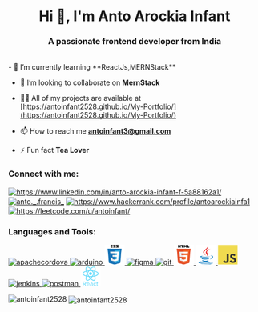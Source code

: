 <h1 align="center">Hi 👋, I'm Anto Arockia Infant</h1>
<h3 align="center">A passionate frontend developer from India</h3>
<br>
- 🌱 I’m currently learning **ReactJs,MERNStack**

- 👯 I’m looking to collaborate on **MernStack**

- 👨‍💻 All of my projects are available at [https://antoinfant2528.github.io/My-Portfolio/](https://antoinfant2528.github.io/My-Portfolio/)

- 📫 How to reach me **antoinfant3@gmail.com**

- ⚡ Fun fact **Tea Lover**

<h3 align="left">Connect with me:</h3>
<p align="left">
<a href="https://linkedin.com/in/https://www.linkedin.com/in/anto-arockia-infant-f-5a88162a1/" target="blank"><img align="center" src="https://raw.githubusercontent.com/rahuldkjain/github-profile-readme-generator/master/src/images/icons/Social/linked-in-alt.svg" alt="https://www.linkedin.com/in/anto-arockia-infant-f-5a88162a1/" height="30" width="40" /></a>
<a href="https://instagram.com/anto._.francis_" target="blank"><img align="center" src="https://raw.githubusercontent.com/rahuldkjain/github-profile-readme-generator/master/src/images/icons/Social/instagram.svg" alt="anto._.francis_" height="30" width="40" /></a>
<a href="https://www.hackerrank.com/https://www.hackerrank.com/profile/antoarockiainfa1" target="blank"><img align="center" src="https://raw.githubusercontent.com/rahuldkjain/github-profile-readme-generator/master/src/images/icons/Social/hackerrank.svg" alt="https://www.hackerrank.com/profile/antoarockiainfa1" height="30" width="40" /></a>
<a href="https://www.leetcode.com/https://leetcode.com/u/antoinfant/" target="blank"><img align="center" src="https://raw.githubusercontent.com/rahuldkjain/github-profile-readme-generator/master/src/images/icons/Social/leet-code.svg" alt="https://leetcode.com/u/antoinfant/" height="30" width="40" /></a>
</p>

<h3 align="left">Languages and Tools:</h3>
<p align="left"> <a href="https://cordova.apache.org/" target="_blank" rel="noreferrer"> <img src="https://www.vectorlogo.zone/logos/apache_cordova/apache_cordova-icon.svg" alt="apachecordova" width="40" height="40"/> </a> <a href="https://www.arduino.cc/" target="_blank" rel="noreferrer"> <img src="https://cdn.worldvectorlogo.com/logos/arduino-1.svg" alt="arduino" width="40" height="40"/> </a> <a href="https://www.w3schools.com/css/" target="_blank" rel="noreferrer"> <img src="https://raw.githubusercontent.com/devicons/devicon/master/icons/css3/css3-original-wordmark.svg" alt="css3" width="40" height="40"/> </a> <a href="https://www.figma.com/" target="_blank" rel="noreferrer"> <img src="https://www.vectorlogo.zone/logos/figma/figma-icon.svg" alt="figma" width="40" height="40"/> </a> <a href="https://git-scm.com/" target="_blank" rel="noreferrer"> <img src="https://www.vectorlogo.zone/logos/git-scm/git-scm-icon.svg" alt="git" width="40" height="40"/> </a> <a href="https://www.w3.org/html/" target="_blank" rel="noreferrer"> <img src="https://raw.githubusercontent.com/devicons/devicon/master/icons/html5/html5-original-wordmark.svg" alt="html5" width="40" height="40"/> </a> <a href="https://www.java.com" target="_blank" rel="noreferrer"> <img src="https://raw.githubusercontent.com/devicons/devicon/master/icons/java/java-original.svg" alt="java" width="40" height="40"/> </a> <a href="https://developer.mozilla.org/en-US/docs/Web/JavaScript" target="_blank" rel="noreferrer"> <img src="https://raw.githubusercontent.com/devicons/devicon/master/icons/javascript/javascript-original.svg" alt="javascript" width="40" height="40"/> </a> <a href="https://www.jenkins.io" target="_blank" rel="noreferrer"> <img src="https://www.vectorlogo.zone/logos/jenkins/jenkins-icon.svg" alt="jenkins" width="40" height="40"/> </a> <a href="https://postman.com" target="_blank" rel="noreferrer"> <img src="https://www.vectorlogo.zone/logos/getpostman/getpostman-icon.svg" alt="postman" width="40" height="40"/> </a> <a href="https://reactjs.org/" target="_blank" rel="noreferrer"> <img src="https://raw.githubusercontent.com/devicons/devicon/master/icons/react/react-original-wordmark.svg" alt="react" width="40" height="40"/> </a> </p>

<p><img align="left" src="https://github-readme-stats.vercel.app/api/top-langs?username=antoinfant2528&show_icons=true&locale=en&layout=compact" alt="antoinfant2528" /></p>

<p>&nbsp;<img align="center" src="https://github-readme-stats.vercel.app/api?username=antoinfant2528&show_icons=true&locale=en" alt="antoinfant2528" /></p>

